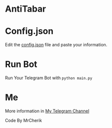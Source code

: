# AntiTabar

# Config.json

Edit the [config.json](https://github.com/KhodeCherik/AntiTabar/blob/main/config.json) file and paste your information.

# Run Bot

Run Your Telegram Bot with
``` python main.py ```

# Me

More information in [My Telegram Channel](https://t.me/Cherik_Sources)

Code By MrCherik
